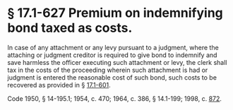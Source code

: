 # § 17.1-627 Premium on indemnifying bond taxed as costs.

<p>In case of any attachment or any levy pursuant to a judgment, where the attaching or judgment creditor is required to give bond to indemnify and save harmless the officer executing such attachment or levy, the clerk shall tax in the costs of the proceeding wherein such attachment is had or judgment is entered the reasonable cost of such bond, such costs to be recovered as provided in § <a href='http://law.lis.virginia.gov/vacode/17.1-601/'>17.1-601</a>.</p><p>Code 1950, § 14-195.1; 1954, c. 470; 1964, c. 386, § 14.1-199; 1998, c. <a href='http://lis.virginia.gov/cgi-bin/legp604.exe?981+ful+CHAP0872'>872</a>.</p>